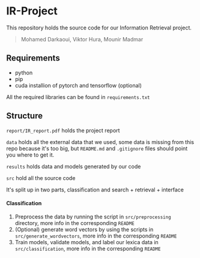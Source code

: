 # IR-Project
This repository holds the source code for our Information Retrieval project.

>Mohamed Darkaoui,
Viktor Hura,
Mounir Madmar

## Requirements
* python
* pip
* cuda installion of pytorch and tensorflow (optional)

All the required libraries can be found in `requirements.txt`

## Structure

`report/IR_report.pdf` holds the project report

`data` holds all the external data that we used, some data is missing from this repo because it's too big, but `README.md` and `.gitignore` files should point you where to get it.

`results` holds data and models generated by our code

`src` hold all the source code 

It's split up in two parts, classification and search + retrieval + interface

#### Classification
1. Preprocess the data by running the script in `src/preprocessing` directory, more info in the corresponding `README`
2. (Optional) generate word vectors by using the scripts in `src/generate_wordvectors`, more info in the corresponding `README`
3. Train models, validate models, and label our lexica data in `src/classification`,  more info in the corresponding `README`